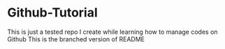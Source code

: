# Github-Tutorial
This is just a tested repo I create while learning how to manage codes on Github
This is the branched version of README
